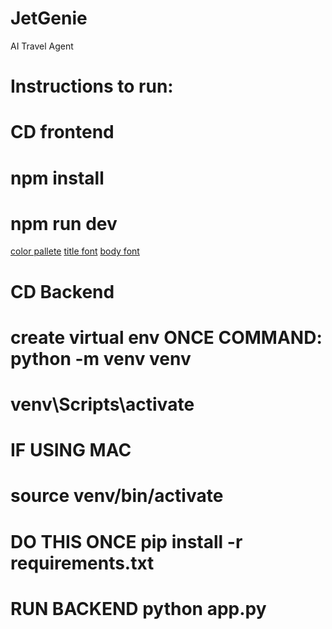 # JetGenie
AI Travel Agent 
# Instructions to run: 
# CD frontend 
# npm install 
# npm run dev 

[color pallete](https://coolors.co/palette/383d3b-f5cb5c-ffa9a3-b9e6ff-5c95ff)
[title font](https://fonts.google.com/specimen/Calistoga)
[body font](https://fonts.google.com/specimen/Poppins)


# CD Backend 
# create virtual env ONCE COMMAND: python -m venv venv
# venv\Scripts\activate
# IF USING MAC
# source venv/bin/activate

# DO THIS ONCE pip install -r requirements.txt
# RUN BACKEND python app.py 
